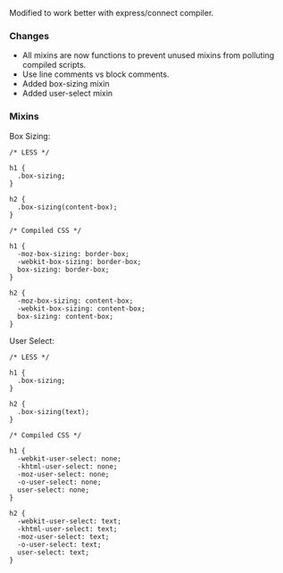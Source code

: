 Modified to work better with express/connect compiler. 

### Changes

* All mixins are now functions to prevent unused mixins from polluting compiled scripts.
* Use line comments vs block comments.
* Added box-sizing mixin
* Added user-select mixin

### Mixins

Box Sizing:

    /* LESS */
    
    h1 {
      .box-sizing;
    }
    
    h2 {
      .box-sizing(content-box);
    }
    
    /* Compiled CSS */
    
    h1 {
      -moz-box-sizing: border-box;
      -webkit-box-sizing: border-box;
      box-sizing: border-box; 
    }
    
    h2 {
      -moz-box-sizing: content-box;
      -webkit-box-sizing: content-box;
      box-sizing: content-box; 
    }

User Select:

    /* LESS */
    
    h1 {
      .box-sizing;
    }
    
    h2 {
      .box-sizing(text);
    }
    
    /* Compiled CSS */
    
    h1 {
      -webkit-user-select: none;
      -khtml-user-select: none;
      -moz-user-select: none;
      -o-user-select: none;
      user-select: none;
    }
    
    h2 {
      -webkit-user-select: text;
      -khtml-user-select: text;
      -moz-user-select: text;
      -o-user-select: text;
      user-select: text;
    }
